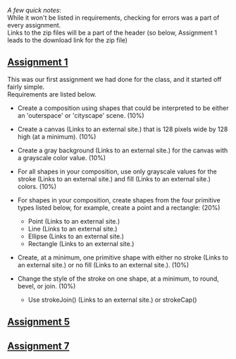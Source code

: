 _A few quick notes_:  
 While it won't be listed in requirements, checking for errors was a part of every assignment.  
 Links to the zip files will be a part of the header (so below, Assignment 1 leads to the download link for the zip file)

## [Assignment 1](Lent.zip)
 This was our first assignment we had done for the class, and it started off fairly simple.  
 Requirements are listed below.
 
* Create a composition using shapes that could be interpreted to be either an 'outerspace' or 'cityscape' scene. (10%)

* Create a canvas (Links to an external site.) that is 128 pixels wide by 128 high (at a minimum). (10%)

* Create a gray background (Links to an external site.) for the canvas with a grayscale color value. (10%)

* For all shapes in your composition, use only grayscale values for the stroke (Links to an external site.) and fill (Links to an external site.) colors. (10%)

* For shapes in your composition, create shapes from the four primitive types listed below, for example, create a point and a rectangle: (20%)
  * Point (Links to an external site.)
  * Line (Links to an external site.)
  * Ellipse (Links to an external site.)
  * Rectangle (Links to an external site.)

* Create, at a minimum, one primitive shape with either no stroke (Links to an external site.) or no fill (Links to an external site.). (10%)

* Change the style of the stroke on one shape, at a minimum, to round, bevel, or join. (10%)
  * Use strokeJoin() (Links to an external site.) or strokeCap()
 
## [Assignment 5](Lent%205.zip)

## [Assignment 7](Lent%207.zip)
